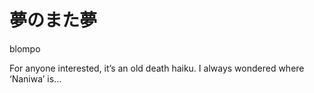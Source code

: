 # 夢のまた夢

blompo

For anyone interested, it’s an old death haiku. I always wondered where ‘Naniwa’ is…